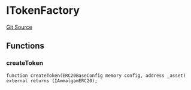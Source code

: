 # ITokenFactory
[Git Source](https://github.com/Ammalgam-Protocol/core-v1/blob/083c00a2031e49494b12e5e222d9534812423631/contracts/interfaces/factories/ITokenFactory.sol)


## Functions
### createToken


```solidity
function createToken(ERC20BaseConfig memory config, address _asset) external returns (IAmmalgamERC20);
```

